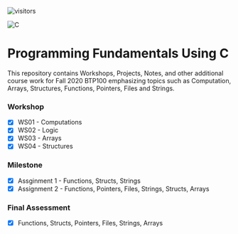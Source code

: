 ![visitors](https://visitor-badge.glitch.me/badge?page_id=sdthaker.visitor-badge)

<img alt="C" src="https://img.shields.io/badge/c-%2300599C.svg?style=for-the-badge&logo=c&logoColor=white"/>

# Programming Fundamentals Using C
This repository contains Workshops, Projects, Notes, and other additional course work for Fall 2020 BTP100 emphasizing topics such as Computation, Arrays, Structures, Functions, Pointers, Files and Strings.

### Workshop
- [x] WS01 - Computations
- [x] WS02 - Logic
- [x] WS03 - Arrays
- [x] WS04 - Structures

### Milestone
- [x] Assginment 1 - Functions, Structs, Strings
- [x] Assignment 2 - Functions, Pointers, Files, Strings, Structs, Arrays

### Final Assessment
- [x] Functions, Structs, Pointers, Files, Strings, Arrays
